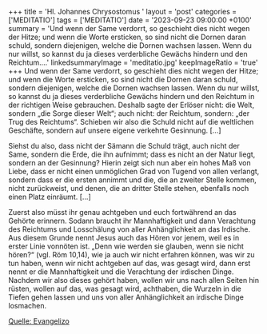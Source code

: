 +++
title = 'Hl. Johannes Chrysostomus  '
layout = 'post'
categories = ['MEDITATIO']
tags = ['MEDITATIO']
date = '2023-09-23 09:00:00 +0100'
summary = 'Und wenn der Same verdorrt, so geschieht dies nicht wegen der Hitze; und wenn die Worte ersticken, so sind nicht die Dornen daran schuld, sondern diejenigen, welche die Dornen wachsen lassen. Wenn du nur willst, so kannst du ja dieses verderbliche Gewächs hindern und den Reichtum....'
linkedsummaryImage = 'meditatio.jpg'
keepImageRatio = 'true'
+++
Und wenn der Same verdorrt, so geschieht dies nicht wegen der Hitze; und wenn die Worte ersticken, so sind nicht die Dornen daran schuld, sondern diejenigen, welche die Dornen wachsen lassen. Wenn du nur willst, so kannst du ja dieses verderbliche Gewächs hindern und den Reichtum in der richtigen Weise gebrauchen.<!--more--> Deshalb sagte der Erlöser nicht: die Welt, sondern „die Sorge dieser Welt“; auch nicht: der Reichtum, sondern: „der Trug des Reichtums“. Schieben wir also die Schuld nicht auf die weltlichen Geschäfte, sondern auf unsere eigene verkehrte Gesinnung. […] 

Siehst du also, dass nicht der Sämann die Schuld trägt, auch nicht der Same, sondern die Erde, die ihn aufnimmt; dass es nicht an der Natur liegt, sondern an der Gesinnung? Hierin zeigt sich nun aber ein hohes Maß von Liebe, dass er nicht einen unmöglichen Grad von Tugend von allen verlangt, sondern dass er die ersten annimmt und die, die an zweiter Stelle kommen, nicht zurückweist, und denen, die an dritter Stelle stehen, ebenfalls noch einen Platz einräumt. […] 

Zuerst also müsst ihr genau achtgeben und euch fortwährend an das Gehörte erinnern. Sodann braucht ihr Mannhaftigkeit und dann Verachtung des Reichtums und Losschälung von aller Anhänglichkeit an das Irdische. Aus diesem Grunde nennt Jesus auch das Hören vor jenem, weil es in erster Linie vonnöten ist. „Denn wie werden sie glauben, wenn sie nicht hören?“ (vgl. Röm 10,14), wie ja auch wir nicht erfahren können, was wir zu tun haben, wenn wir nicht achtgeben auf das, was gesagt wird, dann erst nennt er die Mannhaftigkeit und die Verachtung der irdischen Dinge. Nachdem wir also dieses gehört haben, wollen wir uns nach allen Seiten hin rüsten, wollen auf das, was gesagt wird, achthaben, die Wurzeln in die Tiefen gehen lassen und uns von aller Anhänglichkeit an irdische Dinge losmachen.

[Quelle: Evangelizo](https://evangeliumtagfuertag.org/DE/gospel)
